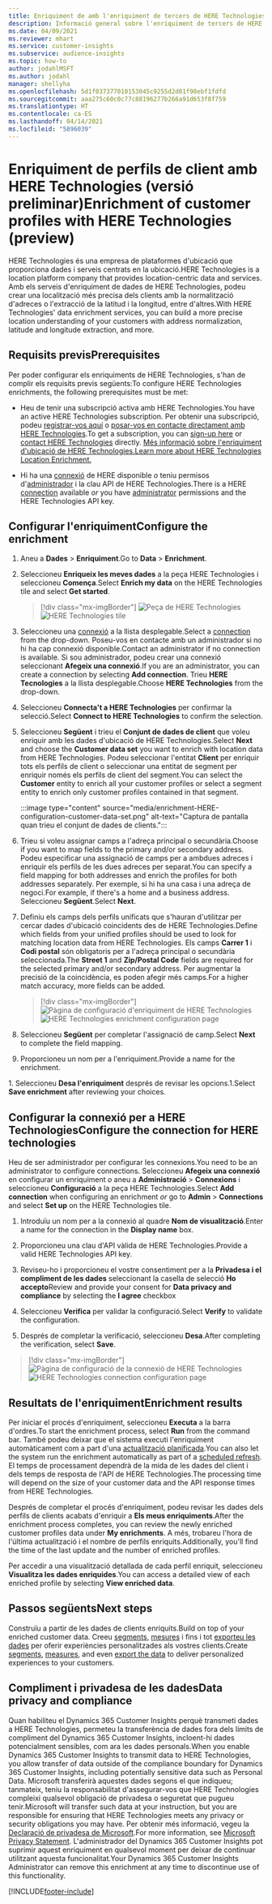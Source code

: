 ```yaml
---
title: Enriquiment de amb l'enriquiment de tercers de HERE Technologies
description: Informació general sobre l'enriquiment de tercers de HERE Technologies.
ms.date: 04/09/2021
ms.reviewer: mhart
ms.service: customer-insights
ms.subservice: audience-insights
ms.topic: how-to
author: jodahlMSFT
ms.author: jodahl
manager: shellyha
ms.openlocfilehash: 5d1f037377010153045c9255d2d01f98ebf1fdfd
ms.sourcegitcommit: aaa275c60c0c77c88196277b266a91d653f8f759
ms.translationtype: HT
ms.contentlocale: ca-ES
ms.lasthandoff: 04/14/2021
ms.locfileid: "5896039"
---
```

# <a name="enrichment-of-customer-profiles-with-here-technologies-preview"></a><span data-ttu-id="237f5-103">Enriquiment de perfils de client amb HERE Technologies (versió preliminar)</span><span class="sxs-lookup"><span data-stu-id="237f5-103">Enrichment of customer profiles with HERE Technologies (preview)</span></span>

<span data-ttu-id="237f5-104">HERE Technologies és una empresa de plataformes d'ubicació que proporciona dades i serveis centrats en la ubicació.</span><span class="sxs-lookup"><span data-stu-id="237f5-104">HERE Technologies is a location platform company that provides location-centric data and services.</span></span> <span data-ttu-id="237f5-105">Amb els serveis d'enriquiment de dades de HERE Technologies, podeu crear una localització més precisa dels clients amb la normalització d'adreces o l'extracció de la latitud i la longitud, entre d'altres.</span><span class="sxs-lookup"><span data-stu-id="237f5-105">With HERE Technologies' data enrichment services, you can build a more precise location understanding of your customers with address normalization, latitude and longitude extraction, and more.</span></span>

## <a name="prerequisites"></a><span data-ttu-id="237f5-106">Requisits previs</span><span class="sxs-lookup"><span data-stu-id="237f5-106">Prerequisites</span></span>

<span data-ttu-id="237f5-107">Per poder configurar els enriquiments de HERE Technologies, s'han de complir els requisits previs següents:</span><span class="sxs-lookup"><span data-stu-id="237f5-107">To configure HERE Technologies enrichments, the following prerequisites must be met:</span></span>

- <span data-ttu-id="237f5-108">Heu de tenir una subscripció activa amb HERE Technologies.</span><span class="sxs-lookup"><span data-stu-id="237f5-108">You have an active HERE Technologies subscription.</span></span> <span data-ttu-id="237f5-109">Per obtenir una subscripció, podeu [registrar-vos aquí](https://developer.here.com/sign-up?utm_medium=referral&utm_source=Microsoft-Dynamics-CI&create=Freemium-Basic) o [posar-vos en contacte directament amb HERE Technologies](https://developer.here.com/help?utm_medium=referral&utm_source=Microsoft-Dynamics-CI#how-can-we-help-you).</span><span class="sxs-lookup"><span data-stu-id="237f5-109">To get a subscription, you can [sign-up here](https://developer.here.com/sign-up?utm_medium=referral&utm_source=Microsoft-Dynamics-CI&create=Freemium-Basic) or [contact HERE Technologies](https://developer.here.com/help?utm_medium=referral&utm_source=Microsoft-Dynamics-CI#how-can-we-help-you) directly.</span></span> [<span data-ttu-id="237f5-110">Més informació sobre l'enriquiment d'ubicació de HERE Technologies.</span><span class="sxs-lookup"><span data-stu-id="237f5-110">Learn more about HERE Technologies Location Enrichment.</span></span>](https://developer.here.com/location-enrichment?cid=Dev-MicrosoftDynamics-DB-0-Dev-&utm_source=MicrosoftDynamics&utm_medium=referral&utm_campaign=Online_Dev_ReferralMicrosoft)

- <span data-ttu-id="237f5-111">Hi ha una [connexió](connections.md) de HERE disponible *o* teniu permisos d'[administrador](permissions.md#administrator) i la clau API de HERE Technologies.</span><span class="sxs-lookup"><span data-stu-id="237f5-111">There is a HERE [connection](connections.md) available *or* you have [administrator](permissions.md#administrator) permissions and the HERE Technologies API key.</span></span>

## <a name="configure-the-enrichment"></a><span data-ttu-id="237f5-112">Configurar l'enriquiment</span><span class="sxs-lookup"><span data-stu-id="237f5-112">Configure the enrichment</span></span>

1. <span data-ttu-id="237f5-113">Aneu a **Dades** > **Enriquiment**.</span><span class="sxs-lookup"><span data-stu-id="237f5-113">Go to **Data** > **Enrichment**.</span></span> 

1. <span data-ttu-id="237f5-114">Seleccioneu **Enriqueix les meves dades** a la peça HERE Technologies i seleccioneu **Comença**.</span><span class="sxs-lookup"><span data-stu-id="237f5-114">Select **Enrich my data** on the HERE Technologies tile and select **Get started**.</span></span>

   > [!div class="mx-imgBorder"]
   > <span data-ttu-id="237f5-115">![Peça de HERE Technologies](media/HERE-tile.png "Peça de HERE Technologies")</span><span class="sxs-lookup"><span data-stu-id="237f5-115">![HERE Technologies tile](media/HERE-tile.png "HERE Technologies tile")</span></span>

1. <span data-ttu-id="237f5-116">Seleccioneu una [connexió](connections.md) a la llista desplegable.</span><span class="sxs-lookup"><span data-stu-id="237f5-116">Select a [connection](connections.md) from the drop-down.</span></span> <span data-ttu-id="237f5-117">Poseu-vos en contacte amb un administrador si no hi ha cap connexió disponible.</span><span class="sxs-lookup"><span data-stu-id="237f5-117">Contact  an administrator if no connection is available.</span></span> <span data-ttu-id="237f5-118">Si sou administrador, podeu crear una connexió seleccionant **Afegeix una connexió**.</span><span class="sxs-lookup"><span data-stu-id="237f5-118">If you are an administrator, you can create a connection by selecting **Add connection**.</span></span> <span data-ttu-id="237f5-119">Trieu **HERE Tecnologies** a la llista desplegable.</span><span class="sxs-lookup"><span data-stu-id="237f5-119">Choose **HERE Technologies** from the drop-down.</span></span> 

1. <span data-ttu-id="237f5-120">Seleccioneu **Connecta't a HERE Technologies** per confirmar la selecció.</span><span class="sxs-lookup"><span data-stu-id="237f5-120">Select **Connect to HERE Technologies** to confirm the selection.</span></span>

1.  <span data-ttu-id="237f5-121">Seleccioneu **Següent** i trieu el **Conjunt de dades de client** que voleu enriquir amb les dades d'ubicació de HERE Technologies.</span><span class="sxs-lookup"><span data-stu-id="237f5-121">Select **Next** and choose the **Customer data set** you want to enrich with location data from HERE Technologies.</span></span> <span data-ttu-id="237f5-122">Podeu seleccionar l'entitat **Client** per enriquir tots els perfils de client o seleccionar una entitat de segment per enriquir només els perfils de client del segment.</span><span class="sxs-lookup"><span data-stu-id="237f5-122">You can select the **Customer** entity to enrich all your customer profiles or select a segment entity to enrich only customer profiles contained in that segment.</span></span>

    :::image type="content" source="media/enrichment-HERE-configuration-customer-data-set.png" alt-text="Captura de pantalla quan trieu el conjunt de dades de clients.":::

1. <span data-ttu-id="237f5-124">Trieu si voleu assignar camps a l'adreça principal o secundària.</span><span class="sxs-lookup"><span data-stu-id="237f5-124">Choose if you want to map fields to the primary and/or secondary address.</span></span> <span data-ttu-id="237f5-125">Podeu especificar una assignació de camps per a ambdues adreces i enriquir els perfils de les dues adreces per separat.</span><span class="sxs-lookup"><span data-stu-id="237f5-125">You can specify a field mapping for both addresses and enrich the profiles for both addresses separately.</span></span> <span data-ttu-id="237f5-126">Per exemple, si hi ha una casa i una adreça de negoci.</span><span class="sxs-lookup"><span data-stu-id="237f5-126">For example, if there's a home and a business address.</span></span> <span data-ttu-id="237f5-127">Seleccioneu **Següent**.</span><span class="sxs-lookup"><span data-stu-id="237f5-127">Select **Next**.</span></span>

1. <span data-ttu-id="237f5-128">Definiu els camps dels perfils unificats que s'hauran d'utilitzar per cercar dades d'ubicació coincidents des de HERE Technologies.</span><span class="sxs-lookup"><span data-stu-id="237f5-128">Define which fields from your unified profiles should be used to look for matching location data from HERE Technologies.</span></span> <span data-ttu-id="237f5-129">Els camps **Carrer 1** i **Codi postal** són obligatoris per a l'adreça principal o secundària seleccionada.</span><span class="sxs-lookup"><span data-stu-id="237f5-129">The **Street 1** and **Zip/Postal Code** fields are required for the selected primary and/or secondary address.</span></span> <span data-ttu-id="237f5-130">Per augmentar la precisió de la coincidència, es poden afegir més camps.</span><span class="sxs-lookup"><span data-stu-id="237f5-130">For a higher match accuracy, more fields can be added.</span></span>

   > [!div class="mx-imgBorder"]
   > <span data-ttu-id="237f5-131">![Pàgina de configuració d'enriquiment de HERE Technologies](media/enrichment-HERE-configuration.png "Pàgina de configuració d'enriquiment de HERE Technologies")</span><span class="sxs-lookup"><span data-stu-id="237f5-131">![HERE Technologies enrichment configuration page](media/enrichment-HERE-configuration.png "HERE Technologies enrichment configuration page")</span></span>

1. <span data-ttu-id="237f5-132">Seleccioneu **Següent** per completar l'assignació de camp.</span><span class="sxs-lookup"><span data-stu-id="237f5-132">Select **Next** to complete the field mapping.</span></span>

1. <span data-ttu-id="237f5-133">Proporcioneu un nom per a l'enriquiment.</span><span class="sxs-lookup"><span data-stu-id="237f5-133">Provide a name for the enrichment.</span></span> 

<span data-ttu-id="237f5-134">1. Seleccioneu **Desa l'enriquiment** després de revisar les opcions.</span><span class="sxs-lookup"><span data-stu-id="237f5-134">1.Select **Save enrichment** after reviewing your choices.</span></span>

## <a name="configure-the-connection-for-here-technologies"></a><span data-ttu-id="237f5-135">Configurar la connexió per a HERE Technologies</span><span class="sxs-lookup"><span data-stu-id="237f5-135">Configure the connection for HERE technologies</span></span> 

<span data-ttu-id="237f5-136">Heu de ser administrador per configurar les connexions.</span><span class="sxs-lookup"><span data-stu-id="237f5-136">You need to be an administrator to configure connections.</span></span> <span data-ttu-id="237f5-137">Seleccioneu **Afegeix una connexió** en configurar un enriquiment *o* aneu a **Administració** > **Connexions** i seleccioneu **Configuració** a la peça HERE Technologies.</span><span class="sxs-lookup"><span data-stu-id="237f5-137">Select **Add connection** when configuring an enrichment *or* go to **Admin** > **Connections** and select **Set up** on the HERE Technologies tile.</span></span>

1. <span data-ttu-id="237f5-138">Introduïu un nom per a la connexió al quadre **Nom de visualització**.</span><span class="sxs-lookup"><span data-stu-id="237f5-138">Enter a name for the connection in the **Display name** box.</span></span>

1. <span data-ttu-id="237f5-139">Proporcioneu una clau d'API vàlida de HERE Technologies.</span><span class="sxs-lookup"><span data-stu-id="237f5-139">Provide a valid HERE Technologies API key.</span></span>

1. <span data-ttu-id="237f5-140">Reviseu-ho i proporcioneu el vostre consentiment per a la **Privadesa i el compliment de les dades** seleccionant la casella de selecció **Ho accepto**</span><span class="sxs-lookup"><span data-stu-id="237f5-140">Review and provide your consent for **Data privacy and compliance** by selecting the **I agree** checkbox</span></span>

1. <span data-ttu-id="237f5-141">Seleccioneu **Verifica** per validar la configuració.</span><span class="sxs-lookup"><span data-stu-id="237f5-141">Select **Verify** to validate the configuration.</span></span>

1. <span data-ttu-id="237f5-142">Després de completar la verificació, seleccioneu **Desa**.</span><span class="sxs-lookup"><span data-stu-id="237f5-142">After completing the verification, select **Save**.</span></span>

> [!div class="mx-imgBorder"]
   > <span data-ttu-id="237f5-143">![Pàgina de configuració de la connexió de HERE Technologies](media/enrichment-HERE-connection.png "Pàgina de configuració de la connexió de HERE Technologies")</span><span class="sxs-lookup"><span data-stu-id="237f5-143">![HERE Technologies connection configuration page](media/enrichment-HERE-connection.png "HERE Technologies connection configuration page")</span></span>

## <a name="enrichment-results"></a><span data-ttu-id="237f5-144">Resultats de l'enriquiment</span><span class="sxs-lookup"><span data-stu-id="237f5-144">Enrichment results</span></span>

<span data-ttu-id="237f5-145">Per iniciar el procés d'enriquiment, seleccioneu **Executa** a la barra d'ordres.</span><span class="sxs-lookup"><span data-stu-id="237f5-145">To start the enrichment process, select **Run** from the command bar.</span></span> <span data-ttu-id="237f5-146">També podeu deixar que el sistema executi l'enriquiment automàticament com a part d'una [actualització planificada](system.md#schedule-tab).</span><span class="sxs-lookup"><span data-stu-id="237f5-146">You can also let the system run the enrichment automatically as part of a [scheduled refresh](system.md#schedule-tab).</span></span> <span data-ttu-id="237f5-147">El temps de processament dependrà de la mida de les dades del client i dels temps de resposta de l'API de HERE Technologies.</span><span class="sxs-lookup"><span data-stu-id="237f5-147">The processing time will depend on the size of your customer data and the API response times from HERE Technologies.</span></span>

<span data-ttu-id="237f5-148">Després de completar el procés d'enriquiment, podeu revisar les dades dels perfils de clients acabats d'enriquir a **Els meus enriquiments**.</span><span class="sxs-lookup"><span data-stu-id="237f5-148">After the enrichment process completes, you can review the newly enriched customer profiles data under **My enrichments**.</span></span> <span data-ttu-id="237f5-149">A més, trobareu l'hora de l'última actualització i el nombre de perfils enriquits.</span><span class="sxs-lookup"><span data-stu-id="237f5-149">Additionally, you'll find the time of the last update and the number of enriched profiles.</span></span>

<span data-ttu-id="237f5-150">Per accedir a una visualització detallada de cada perfil enriquit, seleccioneu **Visualitza les dades enriquides**.</span><span class="sxs-lookup"><span data-stu-id="237f5-150">You can access a detailed view of each enriched profile by selecting **View enriched data**.</span></span>

## <a name="next-steps"></a><span data-ttu-id="237f5-151">Passos següents</span><span class="sxs-lookup"><span data-stu-id="237f5-151">Next steps</span></span>

<span data-ttu-id="237f5-152">Construïu a partir de les dades de clients enriquits.</span><span class="sxs-lookup"><span data-stu-id="237f5-152">Build on top of your enriched customer data.</span></span> <span data-ttu-id="237f5-153">Creeu [segments](segments.md), [mesures](measures.md) i fins i tot [exporteu les dades](export-destinations.md) per oferir experiències personalitzades als vostres clients.</span><span class="sxs-lookup"><span data-stu-id="237f5-153">Create [segments](segments.md), [measures](measures.md), and even [export the data](export-destinations.md) to deliver personalized experiences to your customers.</span></span>

## <a name="data-privacy-and-compliance"></a><span data-ttu-id="237f5-154">Compliment i privadesa de les dades</span><span class="sxs-lookup"><span data-stu-id="237f5-154">Data privacy and compliance</span></span>

<span data-ttu-id="237f5-155">Quan habiliteu el Dynamics 365 Customer Insights perquè transmeti dades a HERE Technologies, permeteu la transferència de dades fora dels límits de compliment del Dynamics 365 Customer Insights, incloent-hi dades potencialment sensibles, com ara les dades personals.</span><span class="sxs-lookup"><span data-stu-id="237f5-155">When you enable Dynamics 365 Customer Insights to transmit data to HERE Technologies, you allow transfer of data outside of the compliance boundary for Dynamics 365 Customer Insights, including potentially sensitive data such as Personal Data.</span></span> <span data-ttu-id="237f5-156">Microsoft transferirà aquestes dades segons el que indiqueu; tanmateix, teniu la responsabilitat d'assegurar-vos que HERE Technologies compleixi qualsevol obligació de privadesa o seguretat que pugueu tenir.</span><span class="sxs-lookup"><span data-stu-id="237f5-156">Microsoft will transfer such data at your instruction, but you are responsible for ensuring that HERE Technologies meets any privacy or security obligations you may have.</span></span> <span data-ttu-id="237f5-157">Per obtenir més informació, vegeu la [Declaració de privadesa de Microsoft](https://go.microsoft.com/fwlink/?linkid=396732).</span><span class="sxs-lookup"><span data-stu-id="237f5-157">For more information, see [Microsoft Privacy Statement](https://go.microsoft.com/fwlink/?linkid=396732).</span></span>
<span data-ttu-id="237f5-158">L'administrador del Dynamics 365 Customer Insights pot suprimir aquest enriquiment en qualsevol moment per deixar de continuar utilitzant aquesta funcionalitat.</span><span class="sxs-lookup"><span data-stu-id="237f5-158">Your Dynamics 365 Customer Insights Administrator can remove this enrichment at any time to discontinue use of this functionality.</span></span>


[!INCLUDE[footer-include](../includes/footer-banner.md)]

